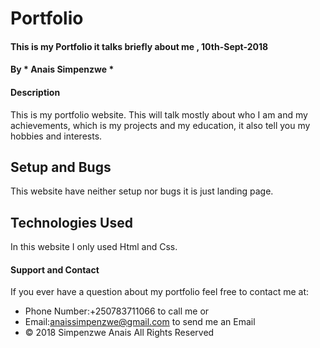 # Portfolio
#### This is my Portfolio it talks briefly about me , 10th-Sept-2018
#### By * Anais Simpenzwe *
#### Description
 This is my portfolio website. This will talk mostly about who I am and my achievements, which is my projects and my education, it also tell you my hobbies and interests.
## Setup and Bugs
This website have neither setup nor bugs it is just  landing page.
## Technologies Used
In this website I only used Html and Css.
#### Support and Contact
If you ever have a question about my portfolio feel free to contact me at:
* Phone Number:+250783711066 to call me or
* Email:anaissimpenzwe@gmail.com to send me an Email
* © 2018 Simpenzwe Anais All Rights Reserved

